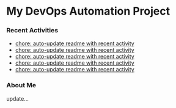 # My DevOps Automation Project

### Recent Activities
<!-- activity:START -->
- [chore: auto-update readme with recent activity](https://github.com/kaigiii/mybowling-app/commit/633488e6b73b386a1a86a36e2ccd63ce9b892c21)
- [chore: auto-update readme with recent activity](https://github.com/kaigiii/mybowling-app/commit/44bcf3cc5f70b2078f3c81c83013af77967742eb)
- [chore: auto-update readme with recent activity](https://github.com/kaigiii/mybowling-app/commit/ac93c867c5cce32b441f4a9a02dab9c5e2183904)
- [chore: auto-update readme with recent activity](https://github.com/kaigiii/mybowling-app/commit/1022cf8f3b034ee34d71062fc324a63b3800c9da)
- [chore: auto-update readme with recent activity](https://github.com/kaigiii/mybowling-app/commit/776f9692ebffcb263cdbe17642f54ebeed2ef183)
<!-- activity:END -->

### About Me
<!-- MYLINKS:START -->
<!-- MYLINKS:END -->

update...
